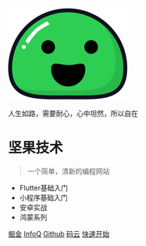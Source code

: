 





![logo](.\image\icon.svg)

人生如路，需要耐心，心中坦然，所以自在

# 坚果技术

> 一个简单，清新的编程网站

- Flutter基础入门
- 小程序基础入门
- 安卓实战
- 鸿蒙系列



[掘金](https://juejin.cn/user/3843548384077192)  [InfoQ](https://www.infoq.cn/u/jianguo/publish) [Github](https://github.com/ITmxs)  [码云](https://gitee.com/itmxs) [快速开始](README.md)

